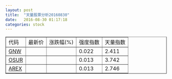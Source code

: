 ```yaml
---
layout: post
title:  "天量股票分析20160830"
date:   2016-08-30 01:17:18
categories: stock
---
```

<script type="text/javascript">
var stockList = []
stockList.push('gb_gnw');
stockList.push('gb_osur');
stockList.push('gb_arex');
</script>

<table border="1">
 <tr>
  <td>代码</td>
  <td>最新价</td>
  <td>涨跌幅(%)</td>
 <td>强度指数</td>
 <td>天量指数</td>
</tr>
  <tr id="gnw"><td><a href="http://stock.finance.sina.com.cn/usstock/quotes/GNW.html" target="_blank">GNW</a></td><td></td><td></td><td>0.022</td><td>2.411</td></tr>
  <tr id="osur"><td><a href="http://stock.finance.sina.com.cn/usstock/quotes/OSUR.html" target="_blank">OSUR</a></td><td></td><td></td><td>0.013</td><td>3.742</td></tr>
  <tr id="arex"><td><a href="http://stock.finance.sina.com.cn/usstock/quotes/AREX.html" target="_blank">AREX</a></td><td></td><td></td><td>0.013</td><td>2.746</td></tr>
</table>
